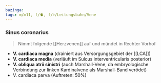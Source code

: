 ```yaml
---
bazinga: 
tags: m/m11, f/🫀, f/💀/Leitungsbahn/Vene
---
```

### Sinus coronarius
> Nimmt folgende [[Herzvenen]] auf und mündet in Rechter Vorhof
- **V. cardiaca magna** (drainiert aus Versorgungsgebiet der [[LCA]])
- **V. cardiaca media** (verläuft im Sulcus interventricularis posterior)
- **V. obliqua atrii sinistri** (auch Marshall-Vene, da embryologische Verbindung zur linken Kardinalvene als Marshall-Band verödet)
- V. cardiaca parva (Auftreten: 50%)
